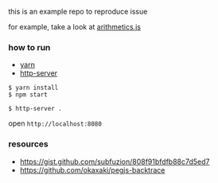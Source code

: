 this is an example repo to reproduce issue

for example, take a look at [arithmetics.js](https://github.com/vyorkin-play/pegjs-trace-issue/blob/master/src/arithmetics-backtrace-generated.js#L19)

### how to run

* [yarn](https://github.com/yarnpkg/yarn)
* [http-server](https://github.com/indexzero/http-server)

```
$ yarn install
$ npm start

$ http-server .
```

open `http://localhost:8080`

### resources

* https://gist.github.com/subfuzion/808f91bfdfb88c7d5ed7
* https://github.com/okaxaki/pegjs-backtrace
